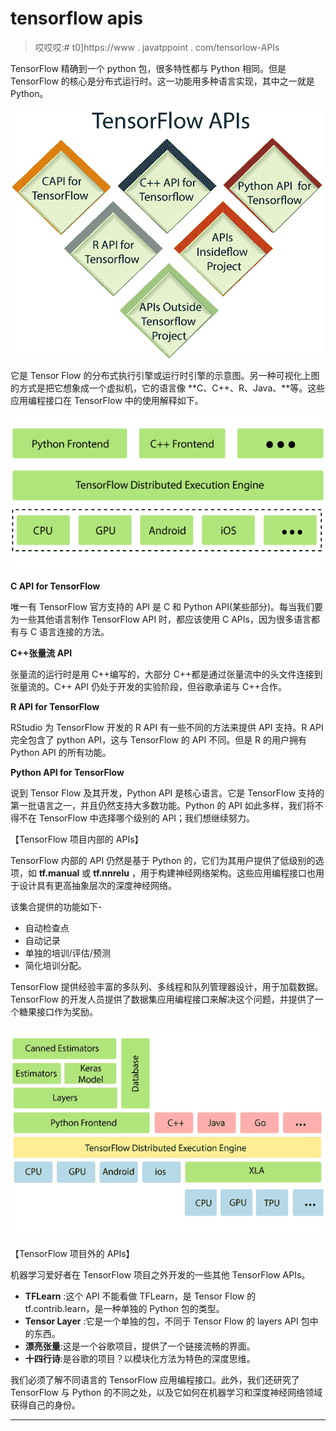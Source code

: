 # tensorflow apis

> 哎哎哎:# t0]https://www . javatppoint . com/tensorlow-APIs

TensorFlow 精确到一个 python 包，很多特性都与 Python 相同。但是 TensorFlow 的核心是分布式运行时。这一功能用多种语言实现，其中之一就是 Python。

![TensorFlow APIs](img/15d13af419dd221c8c2dd87ca213809d.png)

它是 Tensor Flow 的分布式执行引擎或运行时引擎的示意图。另一种可视化上图的方式是把它想象成一个虚拟机，它的语言像 **C、C++、R、Java、**等。这些应用编程接口在 TensorFlow 中的使用解释如下。

![TensorFlow APIs 1](img/d36e073ac80fd54393abca8acdb84fdb.png)

**C API for TensorFlow**

唯一有 TensorFlow 官方支持的 API 是 C 和 Python API(某些部分)。每当我们要为一些其他语言制作 TensorFlow API 时，都应该使用 C APIs，因为很多语言都有与 C 语言连接的方法。

**C++张量流 API**

张量流的运行时是用 C++编写的，大部分 C++都是通过张量流中的头文件连接到张量流的。C++ API 仍处于开发的实验阶段，但谷歌承诺与 C++合作。

**R API for TensorFlow**

RStudio 为 TensorFlow 开发的 R API 有一些不同的方法来提供 API 支持。R API 完全包含了 python API，这与 TensorFlow 的 API 不同。但是 R 的用户拥有 Python API 的所有功能。

**Python API for TensorFlow**

说到 Tensor Flow 及其开发，Python API 是核心语言。它是 TensorFlow 支持的第一批语言之一，并且仍然支持大多数功能。Python 的 API 如此多样，我们将不得不在 TensorFlow 中选择哪个级别的 API；我们想继续努力。

【TensorFlow 项目内部的 APIs】

TensorFlow 内部的 API 仍然是基于 Python 的，它们为其用户提供了低级别的选项，如 **tf.manual** 或 **tf.nnrelu** ，用于构建神经网络架构。这些应用编程接口也用于设计具有更高抽象层次的深度神经网络。

该集合提供的功能如下-

*   自动检查点
*   自动记录
*   单独的培训/评估/预测
*   简化培训分配。

TensorFlow 提供经验丰富的多队列、多线程和队列管理器设计，用于加载数据。TensorFlow 的开发人员提供了数据集应用编程接口来解决这个问题，并提供了一个糖果接口作为奖励。

![TensorFlow APIs 2](img/a3e176cc7368577af8d67901505347e0.png)

【TensorFlow 项目外的 APIs】

机器学习爱好者在 TensorFlow 项目之外开发的一些其他 TensorFlow APIs。

*   **TFLearn** :这个 API 不能看做 TFLearn，是 Tensor Flow 的 tf.contrib.learn，是一种单独的 Python 包的类型。
*   **Tensor Layer** :它是一个单独的包，不同于 Tensor Flow 的 layers API 包中的东西。
*   **漂亮张量**:这是一个谷歌项目，提供了一个链接流畅的界面。
*   **十四行诗**:是谷歌的项目？以模块化方法为特色的深度思维。

我们必须了解不同语言的 TensorFlow 应用编程接口。此外，我们还研究了 TensorFlow 与 Python 的不同之处，以及它如何在机器学习和深度神经网络领域获得自己的身份。

* * *